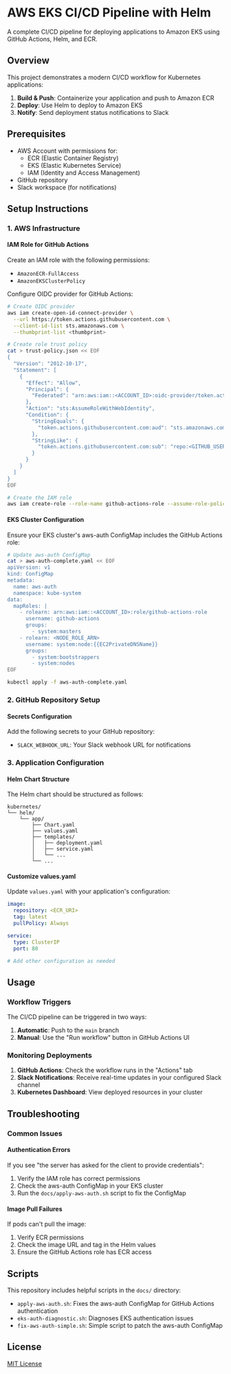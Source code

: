 # AWS EKS CI/CD Pipeline with Helm

A complete CI/CD pipeline for deploying applications to Amazon EKS using GitHub Actions, Helm, and ECR.

## Overview

This project demonstrates a modern CI/CD workflow for Kubernetes applications:

1. **Build & Push**: Containerize your application and push to Amazon ECR
2. **Deploy**: Use Helm to deploy to Amazon EKS
3. **Notify**: Send deployment status notifications to Slack

## Prerequisites

- AWS Account with permissions for:
  - ECR (Elastic Container Registry)
  - EKS (Elastic Kubernetes Service)
  - IAM (Identity and Access Management)
- GitHub repository
- Slack workspace (for notifications)

## Setup Instructions

### 1. AWS Infrastructure

#### IAM Role for GitHub Actions

Create an IAM role with the following permissions:
- `AmazonECR-FullAccess`
- `AmazonEKSClusterPolicy`

Configure OIDC provider for GitHub Actions:
```bash
# Create OIDC provider
aws iam create-open-id-connect-provider \
  --url https://token.actions.githubusercontent.com \
  --client-id-list sts.amazonaws.com \
  --thumbprint-list <thumbprint>

# Create role trust policy
cat > trust-policy.json << EOF
{
  "Version": "2012-10-17",
  "Statement": [
    {
      "Effect": "Allow",
      "Principal": {
        "Federated": "arn:aws:iam::<ACCOUNT_ID>:oidc-provider/token.actions.githubusercontent.com"
      },
      "Action": "sts:AssumeRoleWithWebIdentity",
      "Condition": {
        "StringEquals": {
          "token.actions.githubusercontent.com:aud": "sts.amazonaws.com"
        },
        "StringLike": {
          "token.actions.githubusercontent.com:sub": "repo:<GITHUB_USERNAME>/<REPO_NAME>:*"
        }
      }
    }
  ]
}
EOF

# Create the IAM role
aws iam create-role --role-name github-actions-role --assume-role-policy-document file://trust-policy.json
```

#### EKS Cluster Configuration

Ensure your EKS cluster's aws-auth ConfigMap includes the GitHub Actions role:

```bash
# Update aws-auth ConfigMap
cat > aws-auth-complete.yaml << EOF
apiVersion: v1
kind: ConfigMap
metadata:
  name: aws-auth
  namespace: kube-system
data:
  mapRoles: |
    - rolearn: arn:aws:iam::<ACCOUNT_ID>:role/github-actions-role
      username: github-actions
      groups:
        - system:masters
    - rolearn: <NODE_ROLE_ARN>
      username: system:node:{{EC2PrivateDNSName}}
      groups:
        - system:bootstrappers
        - system:nodes
EOF

kubectl apply -f aws-auth-complete.yaml
```

### 2. GitHub Repository Setup

#### Secrets Configuration

Add the following secrets to your GitHub repository:
- `SLACK_WEBHOOK_URL`: Your Slack webhook URL for notifications

### 3. Application Configuration

#### Helm Chart Structure

The Helm chart should be structured as follows:
```
kubernetes/
└── helm/
    └── app/
        ├── Chart.yaml
        ├── values.yaml
        ├── templates/
        │   ├── deployment.yaml
        │   ├── service.yaml
        │   └── ...
        └── ...
```

#### Customize values.yaml

Update `values.yaml` with your application's configuration:
```yaml
image:
  repository: <ECR_URI>
  tag: latest
  pullPolicy: Always

service:
  type: ClusterIP
  port: 80

# Add other configuration as needed
```

## Usage

### Workflow Triggers

The CI/CD pipeline can be triggered in two ways:
1. **Automatic**: Push to the `main` branch
2. **Manual**: Use the "Run workflow" button in GitHub Actions UI

### Monitoring Deployments

1. **GitHub Actions**: Check the workflow runs in the "Actions" tab
2. **Slack Notifications**: Receive real-time updates in your configured Slack channel
3. **Kubernetes Dashboard**: View deployed resources in your cluster

## Troubleshooting

### Common Issues

#### Authentication Errors

If you see "the server has asked for the client to provide credentials":
1. Verify the IAM role has correct permissions
2. Check the aws-auth ConfigMap in your EKS cluster
3. Run the `docs/apply-aws-auth.sh` script to fix the ConfigMap

#### Image Pull Failures

If pods can't pull the image:
1. Verify ECR permissions
2. Check the image URL and tag in the Helm values
3. Ensure the GitHub Actions role has ECR access

## Scripts

This repository includes helpful scripts in the `docs/` directory:

- `apply-aws-auth.sh`: Fixes the aws-auth ConfigMap for GitHub Actions authentication
- `eks-auth-diagnostic.sh`: Diagnoses EKS authentication issues
- `fix-aws-auth-simple.sh`: Simple script to patch the aws-auth ConfigMap

## License

[MIT License](LICENSE) 